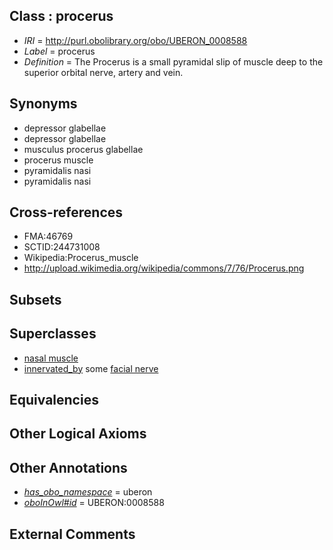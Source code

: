 
## Class : procerus

 * *IRI* = http://purl.obolibrary.org/obo/UBERON_0008588
 * *Label* = procerus
 * *Definition* = The Procerus is a small pyramidal slip of muscle deep to the superior orbital nerve, artery and vein.

## Synonyms

 * depressor glabellae
 * depressor glabellae
 * musculus procerus glabellae
 * procerus muscle
 * pyramidalis nasi
 * pyramidalis nasi

## Cross-references

 * FMA:46769
 * SCTID:244731008
 * Wikipedia:Procerus_muscle
 * http://upload.wikimedia.org/wikipedia/commons/7/76/Procerus.png

## Subsets


## Superclasses

 * [nasal muscle](../../UBERON/22/UBERON_0008522.md)
 * [innervated_by](../../RO/05/RO_0002005.md) some [facial nerve](../../UBERON/47/UBERON_0001647.md)

## Equivalencies


## Other Logical Axioms


## Other Annotations

 * *[has_obo_namespace](../../ce/oboInOwl#hasOBONamespace.md)* = uberon
 * *[oboInOwl#id](../../id/oboInOwl#id.md)* = UBERON:0008588

## External Comments

